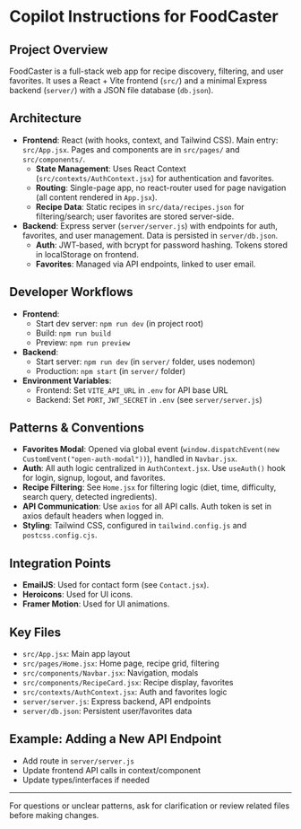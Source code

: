 # Copilot Instructions for FoodCaster

## Project Overview
FoodCaster is a full-stack web app for recipe discovery, filtering, and user favorites. It uses a React + Vite frontend (`src/`) and a minimal Express backend (`server/`) with a JSON file database (`db.json`).

## Architecture
- **Frontend**: React (with hooks, context, and Tailwind CSS). Main entry: `src/App.jsx`. Pages and components are in `src/pages/` and `src/components/`.
  - **State Management**: Uses React Context (`src/contexts/AuthContext.jsx`) for authentication and favorites.
  - **Routing**: Single-page app, no react-router used for page navigation (all content rendered in `App.jsx`).
  - **Recipe Data**: Static recipes in `src/data/recipes.json` for filtering/search; user favorites are stored server-side.
- **Backend**: Express server (`server/server.js`) with endpoints for auth, favorites, and user management. Data is persisted in `server/db.json`.
  - **Auth**: JWT-based, with bcrypt for password hashing. Tokens stored in localStorage on frontend.
  - **Favorites**: Managed via API endpoints, linked to user email.

## Developer Workflows
- **Frontend**:
  - Start dev server: `npm run dev` (in project root)
  - Build: `npm run build`
  - Preview: `npm run preview`
- **Backend**:
  - Start server: `npm run dev` (in `server/` folder, uses nodemon)
  - Production: `npm start` (in `server/` folder)
- **Environment Variables**:
  - Frontend: Set `VITE_API_URL` in `.env` for API base URL
  - Backend: Set `PORT`, `JWT_SECRET` in `.env` (see `server/server.js`)

## Patterns & Conventions
- **Favorites Modal**: Opened via global event (`window.dispatchEvent(new CustomEvent("open-auth-modal"))`), handled in `Navbar.jsx`.
- **Auth**: All auth logic centralized in `AuthContext.jsx`. Use `useAuth()` hook for login, signup, logout, and favorites.
- **Recipe Filtering**: See `Home.jsx` for filtering logic (diet, time, difficulty, search query, detected ingredients).
- **API Communication**: Use `axios` for all API calls. Auth token is set in axios default headers when logged in.
- **Styling**: Tailwind CSS, configured in `tailwind.config.js` and `postcss.config.cjs`.

## Integration Points
- **EmailJS**: Used for contact form (see `Contact.jsx`).
- **Heroicons**: Used for UI icons.
- **Framer Motion**: Used for UI animations.

## Key Files
- `src/App.jsx`: Main app layout
- `src/pages/Home.jsx`: Home page, recipe grid, filtering
- `src/components/Navbar.jsx`: Navigation, modals
- `src/components/RecipeCard.jsx`: Recipe display, favorites
- `src/contexts/AuthContext.jsx`: Auth and favorites logic
- `server/server.js`: Express backend, API endpoints
- `server/db.json`: Persistent user/favorites data

## Example: Adding a New API Endpoint
- Add route in `server/server.js`
- Update frontend API calls in context/component
- Update types/interfaces if needed

---
For questions or unclear patterns, ask for clarification or review related files before making changes.